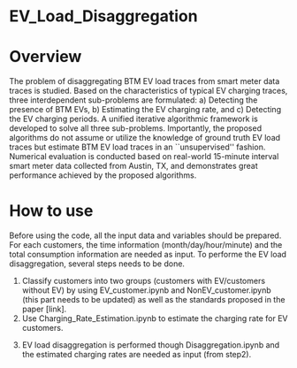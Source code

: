 # EV_Load_Disaggregation
# Overview
The problem of disaggregating BTM EV load traces from smart meter data traces is studied. Based on the characteristics of typical EV charging traces, three interdependent sub-problems are formulated: a) Detecting the presence of BTM EVs, b) Estimating the EV charging rate, and c) Detecting the EV charging periods. A unified iterative algorithmic framework is developed to solve all three sub-problems. Importantly, the proposed algorithms do not assume or utilize the knowledge of ground truth EV load traces but estimate BTM EV load traces in an ``unsupervised'' fashion. Numerical evaluation is conducted based on real-world 15-minute interval smart meter data collected from Austin, TX, and demonstrates great performance achieved by the proposed algorithms. 

# How to use
Before using the code, all the input data and variables should be prepared. 
For each customers, the time information (month/day/hour/minute) and the total consumption information are needed as input. To performe the EV load disaggregation, several steps needs to be done. 
1. Classify customers into two groups (customers with EV/customers without EV) by using EV_customer.ipynb and NonEV_customer.ipynb (this part needs to be updated) as well as the standards proposed in the paper [link]. 
2. Use Charging_Rate_Estimation.ipynb to estimate the charging rate for EV customers. 
3) EV load disaggregation is performed though Disaggregation.ipynb and the estimated charging rates are needed as input (from step2). 
